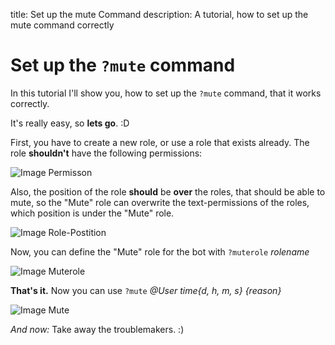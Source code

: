 title: Set up the mute Command
description: A tutorial, how to set up the mute command correctly

# Set up the `?mute` command

In this tutorial I'll show you, how to set up the `?mute` command, that it works correctly.

It's really easy, so **lets go**. :D

First, you have to create a new role, or use a role that exists already.
The role **shouldn't** have the following permissions:

![Image Permisson](https://i.imgur.com/Nr0TfQk.png)

Also, the position of the role **should** be **over** the roles, that should be able to mute, so the "Mute" role can overwrite the text-permissions of the roles, which position is under the "Mute" role.

![Image Role-Postition](https://i.imgur.com/yBvWJ5N.png)

Now, you can define the "Mute" role for the bot with `?muterole` *rolename*

![Image Muterole](https://i.imgur.com/dJ0wFZS.png)

**That's it.** Now you can use `?mute` *@User time{d, h, m, s} {reason}*

![Image Mute](https://i.imgur.com/mHJdqrR.png)

*And now:* Take away the troublemakers. :)
